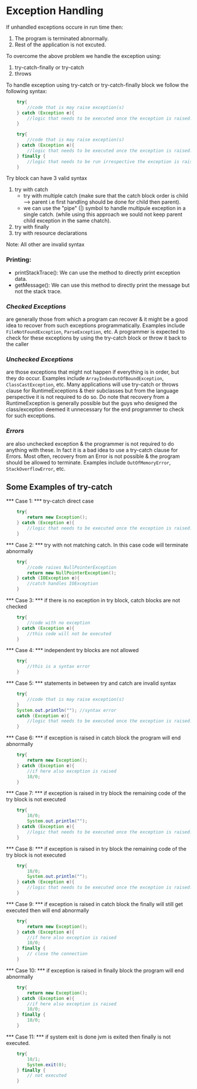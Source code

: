 # Exception Handling

If unhandled exceptions occure in run time then:

1. The program is terminated abnormally.
2. Rest of the application is not excuted.

To overcome the above problem we handle the exception using:

1. try-catch-finally or try-catch
2. throws

To handle exception using try-catch or try-catch-finally block we follow the following syntax:

```java
    try{
        //code that is may raise exception(s)
    } catch (Exception e){
        //logic that needs to be executed once the exception is raised.
    }
```

```java
    try{
        //code that is may raise exception(s)
    } catch (Exception e){
        //logic that needs to be executed once the exception is raised.
    } finally {
        //logic that needs to be run irrespective the exception is raised or not
    }
```

Try block can have 3 valid syntax

1. try with catch
    - try with multiple catch (make sure that the catch block order is child --> parent i.e first handling should be done for child then parent).
    - we can use the "pipe" (|) symbol to handle multipule exception in a single catch. (while using this approach we sould not keep parent child exception in the same chatch).
2. try with finally
3. try with resource declarations

Note: All other are invalid syntax

### Printing:
- printStackTrace(): We can use the method to directly print exception data.
- getMessage(): We can use this method to directly print the message but not the stack trace.  

### ***Checked Exceptions*** 
are generally those from which a program can recover & it might be a good idea to recover from such exceptions programmatically. Examples include `FileNotFoundException`, `ParseException`, etc. A programmer is expected to check for these exceptions by using the try-catch block or throw it back to the caller

### ***Unchecked Exceptions*** 
are those exceptions that might not happen if everything is in order, but they do occur. Examples include `ArrayIndexOutOfBoundException`, `ClassCastException`, etc. Many applications will use try-catch or throws clause for RuntimeExceptions & their subclasses but from the language perspective it is not required to do so. Do note that recovery from a RuntimeException is generally possible but the guys who designed the class/exception deemed it unnecessary for the end programmer to check for such exceptions.

### ***Errors*** 
are also unchecked exception & the programmer is not required to do anything with these. In fact it is a bad idea to use a try-catch clause for Errors. Most often, recovery from an Error is not possible & the program should be allowed to terminate. Examples include `OutOfMemoryError`, `StackOverflowError`, etc.


## Some Examples of try-catch

*** Case 1: *** try-catch direct case

```java
    try{
        return new Exception();
    } catch (Exception e){
        //logic that needs to be executed once the exception is raised.
    }
```

*** Case 2: *** try with not matching catch. In this case code will terminate abnormally

```java
    try{
        //code raises NullPointerException
        return new NullPointerException();
    } catch (IOException e){
        //catch handles IOException
    }
```

*** Case 3: *** if there is no exception in try block, catch blocks are not checked

```java
    try{
        //code with no exception
    } catch (Exception e){
        //this code will not be executed
    }
```

*** Case 4: *** independent try blocks are not allowed

```java
    try{
        //this is a syntax error
    }
```

*** Case 5: *** statements in between try and catch are invalid syntax

```java
    try{
        //code that is may raise exception(s)
    } 
    System.out.println(""); //syntax error
    catch (Exception e){
        //logic that needs to be executed once the exception is raised.
    }
```

*** Case 6: *** if exception is raised in catch block the program will end abnormally

```java
    try{
        return new Exception();
    } catch (Exception e){
        //if here also exception is raised
        10/0;
    }
```

*** Case 7: *** if exception is raised in try block the remaining code of the try block is not executed

```java
    try{
        10/0;
        System.out.println("");
    } catch (Exception e){
        //logic that needs to be executed once the exception is raised.
    }
```

*** Case 8: *** if exception is raised in try block the remaining code of the try block is not executed

```java
    try{
        10/0;
        System.out.println("");
    } catch (Exception e){
        //logic that needs to be executed once the exception is raised.
    }
```

*** Case 9: *** if exception is raised in catch block the finally will still get executed then will end abnormally

```java
    try{
        return new Exception();
    } catch (Exception e){
        //if here also exception is raised
        10/0;
    } finally {
        // close the connection
    }
```

*** Case 10: *** if exception is raised in finally block the program will end abnormally

```java
    try{
        return new Exception();
    } catch (Exception e){
        //if here also exception is raised
        10/0;
    } finally {
        10/0;
    }
```

*** Case 11: *** if system exit is done jvm is exited then finally is not executed.

```java
    try{
        10/1;
        System.exit(0);
    } finally {
        // not executed
    }
```